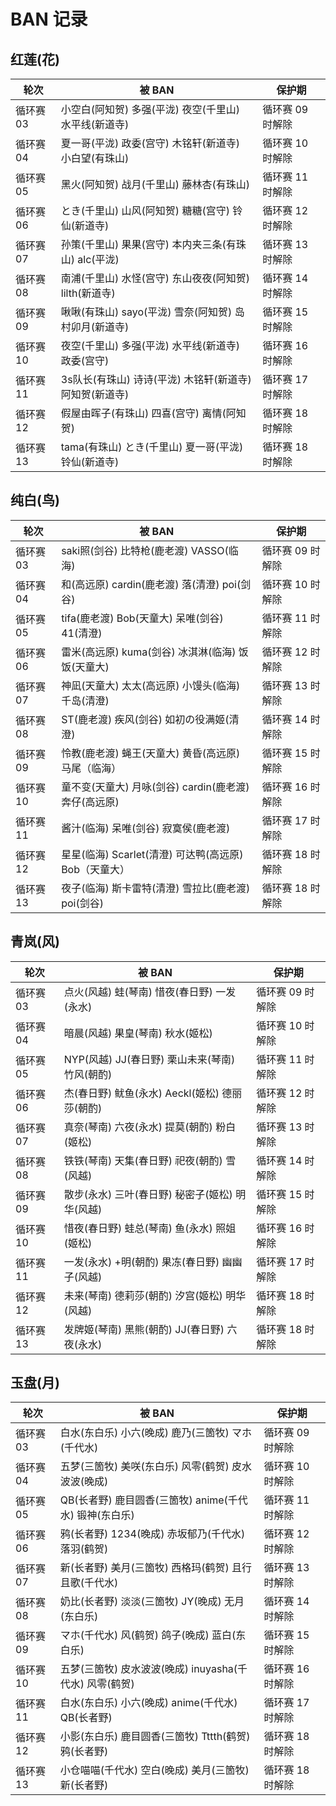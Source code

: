 # BAN 记录

## 红莲(花)

| 轮次      | 被 BAN                                                | 保护期           |
| --------- | ----------------------------------------------------- | ---------------- |
| 循环赛 03 | 小空白(阿知贺) 多强(平泷) 夜空(千里山) 水平线(新道寺) | 循环赛 09 时解除 |
| 循环赛 04 | 夏一哥(平泷) 政委(宫守) 木铭轩(新道寺) 小白望(有珠山) | 循环赛 10 时解除 |
| 循环赛 05 | 黑火(阿知贺) 战月(千里山) 藤林杏(有珠山)              | 循环赛 11 时解除 |
| 循环赛 06 | とき(千里山) 山风(阿知贺) 糖糖(宫守) 铃仙(新道寺)     | 循环赛 12 时解除 |
| 循环赛 07 | 孙策(千里山) 果果(宫守) 本内夹三条(有珠山) alc(平泷)     | 循环赛 13 时解除 |
| 循环赛 08 | 南浦(千里山) 水怪(宫守) 东山夜夜(阿知贺) lilth(新道寺)     | 循环赛 14 时解除 |
| 循环赛 09 | 啾啾(有珠山) sayo(平泷) 雪奈(阿知贺) 岛村卯月(新道寺)     | 循环赛 15 时解除 |
| 循环赛 10 | 夜空(千里山) 多强(平泷) 水平线(新道寺) 政委(宫守)     | 循环赛 16 时解除 |
| 循环赛 11 | 3s队长(有珠山) 诗诗(平泷) 木铭轩(新道寺) 阿知贺(新道寺)     | 循环赛 17 时解除 |
| 循环赛 12 | 假屋由晖子(有珠山) 四喜(宫守)  离情(阿知贺)     | 循环赛 18 时解除 |
| 循环赛 13 | tama(有珠山) とき(千里山)  夏一哥(平泷) 铃仙(新道寺)     | 循环赛 18 时解除 |

## 纯白(鸟)

| 轮次      | 被 BAN                                            | 保护期           |
| --------- | ------------------------------------------------- | ---------------- |
| 循环赛 03 | saki照(剑谷) 比特枪(鹿老渡) VASSO(临海)           | 循环赛 09 时解除 |
| 循环赛 04 | 和(高远原) cardin(鹿老渡) 落(清澄) poi(剑谷)     | 循环赛 10 时解除 |
| 循环赛 05 | tifa(鹿老渡) Bob(天童大) 呆唯(剑谷) 41(清澄)      | 循环赛 11 时解除 |
| 循环赛 06 | 雷米(高远原) kuma(剑谷) 冰淇淋(临海) 饭饭(天童大) | 循环赛 12 时解除 |
| 循环赛 07 | 神凪(天童大) 太太(高远原) 小馒头(临海) 千岛(清澄) | 循环赛 13 时解除 |
| 循环赛 08 | ST(鹿老渡) 疾风(剑谷) 如初の役满姬(清澄) | 循环赛 14 时解除 |
| 循环赛 09 | 怜教(鹿老渡) 蝇王(天童大) 黄昏(高远原) 马尾（临海）| 循环赛 15 时解除 |
| 循环赛 10 | 童不变(天童大) 月咏(剑谷) cardin(鹿老渡) 奔仔(高远原)     | 循环赛 16 时解除 |
| 循环赛 11 | 酱汁(临海) 呆唯(剑谷) 寂寞侯(鹿老渡)     | 循环赛 17 时解除 |
| 循环赛 12 | 星星(临海) Scarlet(清澄) 可达鸭(高远原) Bob（天童大）    | 循环赛 18 时解除 |
| 循环赛 13 | 夜子(临海) 斯卡雷特(清澄) 雪拉比(鹿老渡) poi(剑谷)    | 循环赛 18 时解除 |

## 青岚(风)

| 轮次      | 被 BAN                                       | 保护期           |
| --------- | -------------------------------------------- | ---------------- |
| 循环赛 03 | 点火(风越) 蛙(琴南) 惜夜(春日野) 一发(永水)    | 循环赛 09 时解除 |
| 循环赛 04 | 暗晨(风越) 果皇(琴南) 秋水(姬松)             | 循环赛 10 时解除 |
| 循环赛 05 | NYP(风越) JJ(春日野) 栗山未来(琴南) 竹风(朝酌) | 循环赛 11 时解除 |
| 循环赛 06 | 杰(春日野) 鱿鱼(永水) Aeckl(姬松) 德丽莎(朝酌) | 循环赛 12 时解除 |
| 循环赛 07 | 真奈(琴南) 六夜(永水) 提莫(朝酌) 粉白(姬松)     | 循环赛 13 时解除 |
| 循环赛 08 | 铁铁(琴南) 天集(春日野) 祀夜(朝酌) 雪(风越)     | 循环赛 14 时解除 |
| 循环赛 09 | 散步(永水) 三叶(春日野) 秘密子(姬松) 明华(风越)     | 循环赛 15 时解除 |
| 循环赛 10 | 惜夜(春日野) 蛙总(琴南) 鱼(永水) 照姐(姬松)     | 循环赛 16 时解除 |
| 循环赛 11 | 一发(永水) +明(朝酌) 果冻(春日野) 幽幽子(风越)     | 循环赛 17 时解除 |
| 循环赛 12 | 未来(琴南) 德莉莎(朝酌) 汐宫(姬松) 明华(风越)     | 循环赛 18 时解除 |
| 循环赛 13 | 发牌姬(琴南) 黑熊(朝酌) JJ(春日野) 六夜(永水)     | 循环赛 18 时解除 |

## 玉盘(月)

| 轮次      | 被 BAN                                                 | 保护期           |
| --------- | ------------------------------------------------------ | ---------------- |
| 循环赛 03 | 白水(东白乐) 小六(晚成) 鹿乃(三箇牧) マホ(千代水)      | 循环赛 09 时解除 |
| 循环赛 04 | 五梦(三箇牧) 美咲(东白乐) 风零(鹤贺) 皮水波波(晚成)    | 循环赛 10 时解除 |
| 循环赛 05 | QB(长者野) 鹿目圆香(三箇牧) anime(千代水) 锻神(东白乐) | 循环赛 11 时解除 |
| 循环赛 06 | 鸦(长者野) 1234(晚成) 赤坂郁乃(千代水) 落羽(鹤贺)      | 循环赛 12 时解除 |
| 循环赛 07 | 新(长者野) 美月(三箇牧) 西格玛(鹤贺) 且行且歌(千代水)      | 循环赛 13 时解除 |
| 循环赛 08 | 奶比(长者野) 淡淡(三箇牧) JY(晚成) 无月(东白乐)      | 循环赛 14 时解除 |
| 循环赛 09 | マホ(千代水) 风(鹤贺) 鸽子(晚成) 蓝白(东白乐)      | 循环赛 15 时解除 |
| 循环赛 10 | 五梦(三箇牧) 皮水波波(晚成) inuyasha(千代水) 风零(鹤贺)     | 循环赛 16 时解除 |
| 循环赛 11 | 白水(东白乐) 小六(晚成) anime(千代水) QB(长者野)     | 循环赛 17 时解除 |
| 循环赛 12 | 小影(东白乐) 鹿目圆香(三箇牧) Tttth(鹤贺) 鸦(长者野)     | 循环赛 18 时解除 |
| 循环赛 13 | 小仓喵喵(千代水) 空白(晚成) 美月(三箇牧)  新(长者野)     | 循环赛 18 时解除 |
